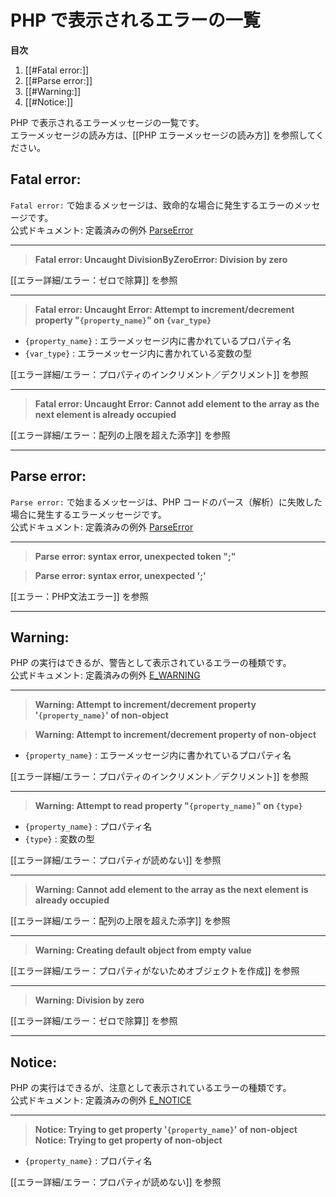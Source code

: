 # PHP で表示されるエラーの一覧

**目次**

1. [[#Fatal error:]]
1. [[#Parse error:]]
1. [[#Warning:]]
1. [[#Notice:]]

PHP で表示されるエラーメッセージの一覧です。  
エラーメッセージの読み方は、[[PHP エラーメッセージの読み方]] を参照してください。

## Fatal error:

`Fatal error:` で始まるメッセージは、致命的な場合に発生するエラーのメッセージです。  
公式ドキュメント: 定義済みの例外 [ParseError]

---

> **Fatal error: Uncaught DivisionByZeroError: Division by zero**

[[エラー詳細/エラー：ゼロで除算]] を参照

---

> **Fatal error: Uncaught Error: Attempt to increment/decrement property "`{property_name}`" on `{var_type}`**

- `{property_name}` : エラーメッセージ内に書かれているプロパティ名
- `{var_type}` : エラーメッセージ内に書かれている変数の型

[[エラー詳細/エラー：プロパティのインクリメント／デクリメント]] を参照

---

> **Fatal error: Uncaught Error: Cannot add element to the array as the next element is already occupied**

[[エラー詳細/エラー：配列の上限を超えた添字]] を参照

---

## Parse error:

`Parse error:` で始まるメッセージは、PHP コードのパース（解析）に失敗した場合に発生するエラーメッセージです。  
公式ドキュメント: 定義済みの例外 [ParseError]

---

> **Parse error: syntax error, unexpected token ";"**

> **Parse error: syntax error, unexpected ';'**

[[エラー：PHP文法エラー]] を参照

---

## Warning:

PHP の実行はできるが、警告として表示されているエラーの種類です。  
公式ドキュメント: 定義済みの例外 [E_WARNING]

---

> **Warning: Attempt to increment/decrement property '`{property_name}`' of non-object**

> **Warning: Attempt to increment/decrement property of non-object**  

- `{property_name}` : エラーメッセージ内に書かれているプロパティ名

[[エラー詳細/エラー：プロパティのインクリメント／デクリメント]] を参照

---

> **Warning: Attempt to read property "`{property_name}`" on `{type}`**

- `{property_name}` : プロパティ名
- `{type}` : 変数の型

[[エラー詳細/エラー：プロパティが読めない]] を参照

---

> **Warning: Cannot add element to the array as the next element is already occupied**

[[エラー詳細/エラー：配列の上限を超えた添字]] を参照

---

> **Warning: Creating default object from empty value**

[[エラー詳細/エラー：プロパティがないためオブジェクトを作成]] を参照

---

> **Warning: Division by zero**

[[エラー詳細/エラー：ゼロで除算]] を参照

---

## Notice:

PHP の実行はできるが、注意として表示されているエラーの種類です。  
公式ドキュメント: 定義済みの例外 [E_NOTICE]

---

> **Notice: Trying to get property '`{property_name}`' of non-object**
> **Notice: Trying to get property of non-object**

- `{property_name}` : プロパティ名

[[エラー詳細/エラー：プロパティが読めない]] を参照


[E_WARNING]: <https://www.php.net/manual/ja/errorfunc.constants.php>
[E_NOTICE]: <https://www.php.net/manual/ja/errorfunc.constants.php>
[Error]: <https://www.php.net/manual/ja/class.error.php>
[ArgumentCountError]: <https://www.php.net/manual/ja/class.argumentcounterror.php>
[ArithmeticError]: <https://www.php.net/manual/ja/class.arithmeticerror.php>
[AssertionError]: <https://www.php.net/manual/ja/class.assertionerror.php>
[CompileError]: <https://www.php.net/manual/ja/class.compileerror.php>
[ParseError]: <https://www.php.net/manual/ja/class.parseerror.php>
[TypeError]: <https://www.php.net/manual/ja/class.typeerror.php>
[ValueError]: <https://www.php.net/manual/ja/class.valueerror.php>
[UnhandledMatchError]: <https://www.php.net/manual/ja/class.valueerror.php>
[FiberError]: <https://www.php.net/manual/ja/class.fibererror.php>
